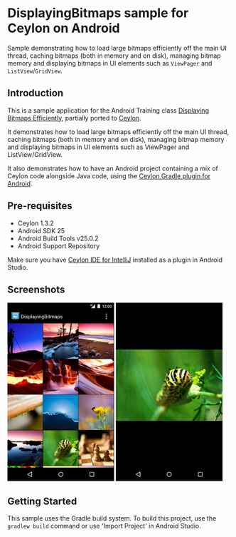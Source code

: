 
DisplayingBitmaps sample for Ceylon on Android
==============================================

Sample demonstrating how to load large bitmaps efficiently off the main UI thread,
caching bitmaps (both in memory and on disk), managing bitmap memory and displaying
bitmaps in UI elements such as `ViewPager` and `ListView`/`GridView`.

Introduction
------------

This is a sample application for the Android Training class [Displaying Bitmaps Efficiently][1],
partially ported to [Ceylon](https://ceylon-lang.org).

It demonstrates how to load large bitmaps efficiently off the main UI thread, caching
bitmaps (both in memory and on disk), managing bitmap memory and displaying bitmaps
in UI elements such as ViewPager and ListView/GridView.

It also demonstrates how to have an Android project containing a mix of Ceylon code 
alongside Java code, using the [Ceylon Gradle plugin for Android][2].

[1]: http://developer.android.com/training/displaying-bitmaps/
[2]: https://github.com/ceylon/ceylon-gradle-android

Pre-requisites
--------------

- Ceylon 1.3.2
- Android SDK 25
- Android Build Tools v25.0.2
- Android Support Repository

Make sure you have [Ceylon IDE for IntelliJ][3] installed as a plugin in Android Studio.

[3]: https://ceylon-lang.org/documentation/1.3/ide/intellij/install/

Screenshots
-------------

<img src="screenshots/1-gridview.png" height="400" alt="Screenshot"/> <img src="screenshots/2-detail.png" height="400" alt="Screenshot"/> 

Getting Started
---------------

This sample uses the Gradle build system. To build this project, use the `gradlew build`
command or use 'Import Project' in Android Studio.

